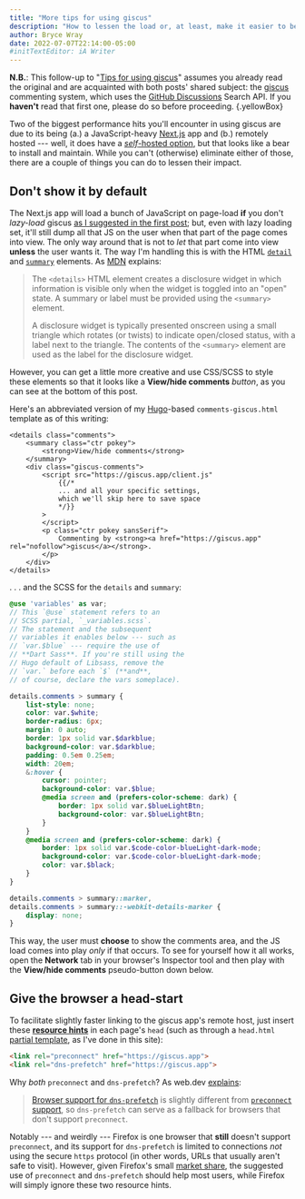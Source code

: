 ```yaml
---
title: "More tips for using giscus"
description: "How to lessen the load or, at least, make it easier to bear."
author: Bryce Wray
date: 2022-07-07T22:14:00-05:00
#initTextEditor: iA Writer
---
```


**N.B.**: This follow-up to "[Tips for using giscus](/posts/2022/05/tips-using-giscus/)" assumes you already read the original and are acquainted with both posts' shared subject: the [giscus](https://giscus.app) commenting system, which uses the [GitHub Discussions](https://docs.github.com/en/discussions) Search API. If you **haven't** read that first one, please do so before proceeding.
{.yellowBox}

Two of the biggest performance hits you'll encounter in using giscus are due to its being (a.) a JavaScript-heavy [Next.js](https://nextjs.org) app and (b.) remotely hosted --- well, it does have a [*self*-hosted option](https://github.com/giscus/giscus/blob/main/SELF-HOSTING.md), but that looks like a bear to install and maintain. While you can't (otherwise) eliminate either of those, there are a couple of things you can do to lessen their impact.

## Don't show it by default

The Next.js app will load a bunch of JavaScript on page-load **if** you don't *lazy-load* giscus [as I suggested in the first post](http://192.168.254.10:3000/posts/2022/05/tips-using-giscus/#get-lazy); but, even with lazy loading set, it'll still dump all that JS on the user when that part of the page comes into view. The only way around that is not to *let* that part come into view **unless** the user wants it. The way I'm handling this is with the HTML [`detail`](https://developer.mozilla.org/en-US/docs/Web/HTML/Element/details) and [`summary`](https://developer.mozilla.org/en-US/docs/Web/HTML/Element/summary) elements. As [MDN](https://developer.mozilla.org/en-US/) explains:

> The `<details>` HTML element creates a disclosure widget in which information is visible only when the widget is toggled into an "open" state. A summary or label must be provided using the `<summary>` element.
>
> A disclosure widget is typically presented onscreen using a small triangle which rotates (or twists) to indicate open/closed status, with a label next to the triangle. The contents of the `<summary>` element are used as the label for the disclosure widget.

However, you can get a little more creative and use CSS/SCSS to style these elements so that it looks like a **View/hide comments** *button*, as you can see at the bottom of this post.

Here's an abbreviated version of my [Hugo](https://gohugo.io)-based `comments-giscus.html` template as of this writing:

```go-html-template
<details class="comments">
	<summary class="ctr pokey">
		<strong>View/hide comments</strong>
	</summary>
	<div class="giscus-comments">
		<script src="https://giscus.app/client.js"
			{{/*
			... and all your specific settings,
			which we'll skip here to save space
			*/}}
		>
		</script>
		<p class="ctr pokey sansSerif">
			Commenting by <strong><a href="https://giscus.app" rel="nofollow">giscus</a></strong>.
		</p>
	</div>
</details>
```

. . . and the SCSS for the `details` and `summary`:

```scss
@use 'variables' as var;
// This `@use` statement refers to an
// SCSS partial, `_variables.scss`.
// The statement and the subsequent
// variables it enables below --- such as
// `var.$blue` --- require the use of
// **Dart Sass**. If you're still using the
// Hugo default of Libsass, remove the
// `var.` before each `$` (**and**,
// of course, declare the vars someplace).

details.comments > summary {
	list-style: none;
	color: var.$white;
	border-radius: 6px;
	margin: 0 auto;
	border: 1px solid var.$darkblue;
	background-color: var.$darkblue;
	padding: 0.5em 0.25em;
	width: 20em;
	&:hover {
		cursor: pointer;
		background-color: var.$blue;
		@media screen and (prefers-color-scheme: dark) {
			border: 1px solid var.$blueLightBtn;
			background-color: var.$blueLightBtn;
		}
	}
	@media screen and (prefers-color-scheme: dark) {
		border: 1px solid var.$code-color-blueLight-dark-mode;
		background-color: var.$code-color-blueLight-dark-mode;
		color: var.$black;
	}
}

details.comments > summary::marker,
details.comments > summary::-webkit-details-marker {
	display: none;
}
```

This way, the user must **choose** to show the comments area, and the JS load comes into play *only* if that occurs. To see for yourself how it all works, open the **Network** tab in your browser's Inspector tool and then play with the **View/hide comments** pseudo-button down below.

## Give the browser a head-start

To facilitate slightly faster linking to the giscus app's remote host, just insert these [**resource hints**](https://www.w3.org/TR/resource-hints/) in each page's `head` (such as through a `head.html` [partial template](https://gohugo.io/templates/partials/), as I've done in this site):

```html
<link rel="preconnect" href="https://giscus.app">
<link rel="dns-prefetch" href="https://giscus.app">
```

Why *both* `preconnect` and `dns-prefetch`? As web.dev [explains](https://web.dev/preconnect-and-dns-prefetch/#resolve-domain-name-early-with-reldns-prefetch):

>  [Browser support for `dns-prefetch`](https://caniuse.com/#search=dns-prefetch) is slightly different from [`preconnect` support](https://caniuse.com/#search=preconnect), so `dns-prefetch` can serve as a fallback for browsers that don't support `preconnect`.

Notably --- and weirdly --- Firefox is one browser that **still** doesn't support `preconnect`, and its support for `dns-prefetch` is limited to connections *not* using the secure `https` protocol (in other words, URLs that usually aren't safe to visit). However, given Firefox's small [market share](https://gs.statcounter.com/browser-market-share), the suggested use of `preconnect` and `dns-prefetch` should help most users, while Firefox will simply ignore these two resource hints.

